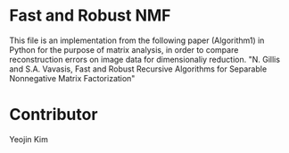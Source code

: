 # Fast and Robust NMF
This file is an implementation from the following paper (Algorithm1) in Python for the purpose of matrix analysis, in order to compare reconstruction errors on image data for dimensionaliy reduction.
"N. Gillis and S.A. Vavasis, Fast and Robust Recursive Algorithms for Separable Nonnegative Matrix Factorization"

# Contributor
Yeojin Kim

